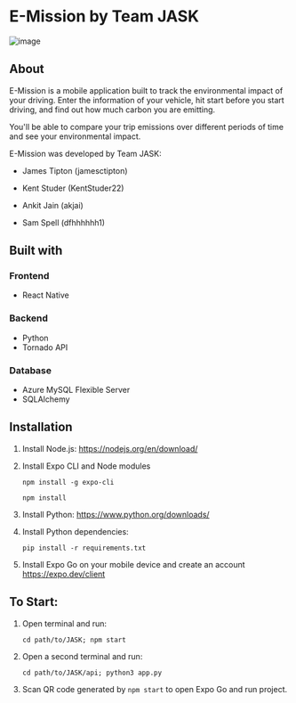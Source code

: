 # E-Mission by Team JASK

![image](https://d3i6fh83elv35t.cloudfront.net/static/2019/09/RTX73TNQ-1024x683.jpg)

## About
E-Mission is a mobile application built to track the environmental impact of your driving. Enter the information of your vehicle,
hit start before you start driving, and find out how much carbon you are emitting. 

You'll be able to compare your trip emissions over different periods of time and see your environmental impact.

E-Mission was developed by Team JASK: 

* James Tipton (jamesctipton)

* Kent Studer (KentStuder22)

* Ankit Jain (akjai)

* Sam Spell (dfhhhhhh1)


## Built with

### Frontend
  *  React Native

### Backend
  *  Python
  *  Tornado API

### Database
  *  Azure MySQL Flexible Server
  *  SQLAlchemy


## Installation 
1. Install Node.js: https://nodejs.org/en/download/
2. Install Expo CLI and Node modules

    `npm install -g expo-cli`
    
    `npm install`
  
2. Install Python: https://www.python.org/downloads/
3. Install Python dependencies:

    `pip install -r requirements.txt`

4. Install Expo Go on your mobile device and create an account https://expo.dev/client

    
 ## To Start:
 1. Open terminal and run:
 
    `cd path/to/JASK; npm start`
 
 2. Open a second terminal and run:

    `cd path/to/JASK/api; python3 app.py`
 
 3. Scan QR code generated by `npm start` to open Expo Go and run project.
 
    
 
